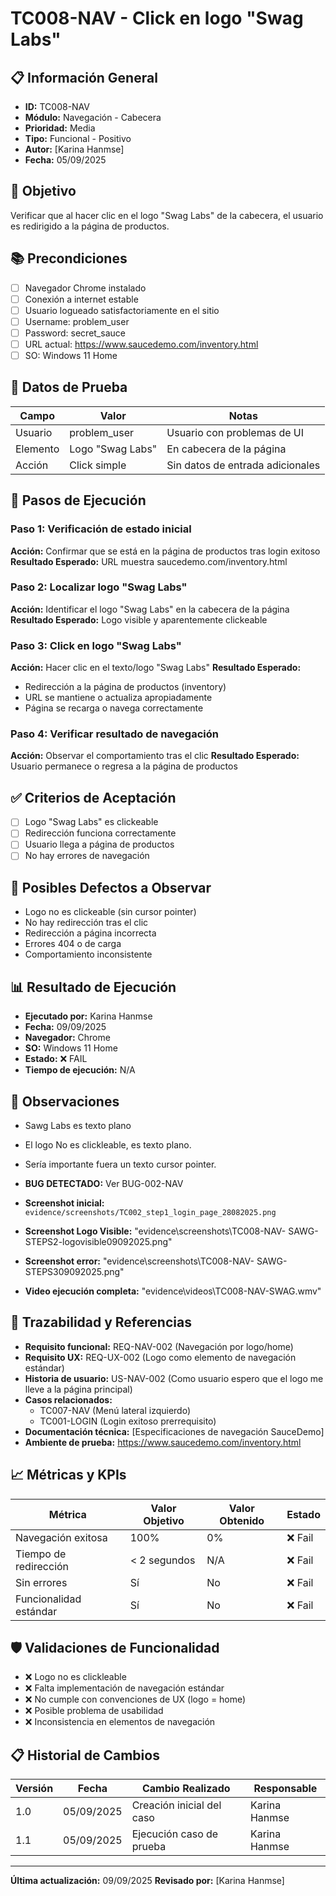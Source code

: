 # TC008-NAV - Click en logo "Swag Labs"

## 📋 Información General
- **ID:** TC008-NAV
- **Módulo:** Navegación - Cabecera
- **Prioridad:** Media
- **Tipo:** Funcional - Positivo
- **Autor:** [Karina Hanmse]
- **Fecha:** 05/09/2025

## 🎯 Objetivo
Verificar que al hacer clic en el logo "Swag Labs" de la cabecera, el usuario es redirigido a la página de productos.

## 📚 Precondiciones
- [ ] Navegador Chrome instalado
- [ ] Conexión a internet estable
- [ ] Usuario logueado satisfactoriamente en el sitio
- [ ] Username: problem_user
- [ ] Password: secret_sauce
- [ ] URL actual: https://www.saucedemo.com/inventory.html
- [ ] SO: Windows 11 Home

## 🧪 Datos de Prueba
| Campo       | Valor         | Notas |
|-------      |-------        |-------|
| Usuario     | problem_user  | Usuario con problemas de UI |
| Elemento    | Logo "Swag Labs" | En cabecera de la página |
| Acción      | Click simple  | Sin datos de entrada adicionales |

## 🔄 Pasos de Ejecución

### Paso 1: Verificación de estado inicial
**Acción:** Confirmar que se está en la página de productos tras login exitoso
**Resultado Esperado:** URL muestra saucedemo.com/inventory.html

### Paso 2: Localizar logo "Swag Labs"
**Acción:** Identificar el logo "Swag Labs" en la cabecera de la página
**Resultado Esperado:** Logo visible y aparentemente clickeable

### Paso 3: Click en logo "Swag Labs"
**Acción:** Hacer clic en el texto/logo "Swag Labs"
**Resultado Esperado:** 
- Redirección a la página de productos (inventory)
- URL se mantiene o actualiza apropiadamente
- Página se recarga o navega correctamente

### Paso 4: Verificar resultado de navegación
**Acción:** Observar el comportamiento tras el clic
**Resultado Esperado:** Usuario permanece o regresa a la página de productos

## ✅ Criterios de Aceptación
- [ ] Logo "Swag Labs" es clickeable
- [ ] Redirección funciona correctamente
- [ ] Usuario llega a página de productos
- [ ] No hay errores de navegación

## 🐛 Posibles Defectos a Observar
- Logo no es clickeable (sin cursor pointer)
- No hay redirección tras el clic
- Redirección a página incorrecta
- Errores 404 o de carga
- Comportamiento inconsistente

## 📊 Resultado de Ejecución
- **Ejecutado por:** Karina Hanmse
- **Fecha:** 09/09/2025
- **Navegador:** Chrome
- **SO:** Windows 11 Home
- **Estado:** ❌ FAIL
- **Tiempo de ejecución:** N/A

## 📝 Observaciones
- Sawg Labs es texto plano
- El logo No es clickleable, es texto plano.
- Sería importante fuera un texto cursor pointer.
- **BUG DETECTADO:** Ver BUG-002-NAV

- **Screenshot inicial:** `evidence/screenshots/TC002_step1_login_page_28082025.png`
- **Screenshot Logo Visible:** "evidence\screenshots\TC008-NAV- SAWG-STEPS2-logovisible09092025.png"
- **Screenshot error:** "evidence\screenshots\TC008-NAV- SAWG-STEPS309092025.png"
- **Video ejecución completa:** "evidence\videos\TC008-NAV-SWAG.wmv"

## 🔗 Trazabilidad y Referencias
- **Requisito funcional:** REQ-NAV-002 (Navegación por logo/home)
- **Requisito UX:** REQ-UX-002 (Logo como elemento de navegación estándar)
- **Historia de usuario:** US-NAV-002 (Como usuario espero que el logo me lleve a la página principal)
- **Casos relacionados:** 
  - TC007-NAV (Menú lateral izquierdo)
  - TC001-LOGIN (Login exitoso prerrequisito)
- **Documentación técnica:** [Especificaciones de navegación SauceDemo]
- **Ambiente de prueba:** https://www.saucedemo.com/inventory.html

## 📈 Métricas y KPIs
| Métrica               | Valor Objetivo  | Valor Obtenido  | Estado    |
|---------              |---------------  |---------------- |--------   |
| Navegación exitosa    | 100%            | 0%              | ❌ Fail   |
| Tiempo de redirección | < 2 segundos    | N/A             | ❌ Fail   |
| Sin errores           | Sí              | No              | ❌ Fail   |
| Funcionalidad estándar| Sí              | No              | ❌ Fail   |

## 🛡️ Validaciones de Funcionalidad
- ❌ Logo no es clickleable
- ❌ Falta implementación de navegación estándar
- ❌ No cumple con convenciones de UX (logo = home)
- ❌ Posible problema de usabilidad
- ❌ Inconsistencia en elementos de navegación

## 📋 Historial de Cambios
| Versión | Fecha | Cambio Realizado | Responsable |
|---------|--------|------------------|-------------|
| 1.0 | 05/09/2025 | Creación inicial del caso | Karina Hanmse |
| 1.1 | 05/09/2025 | Ejecución caso de prueba  | Karina Hanmse |

---
**Última actualización:** 09/09/2025
**Revisado por:** [Karina Hanmse]